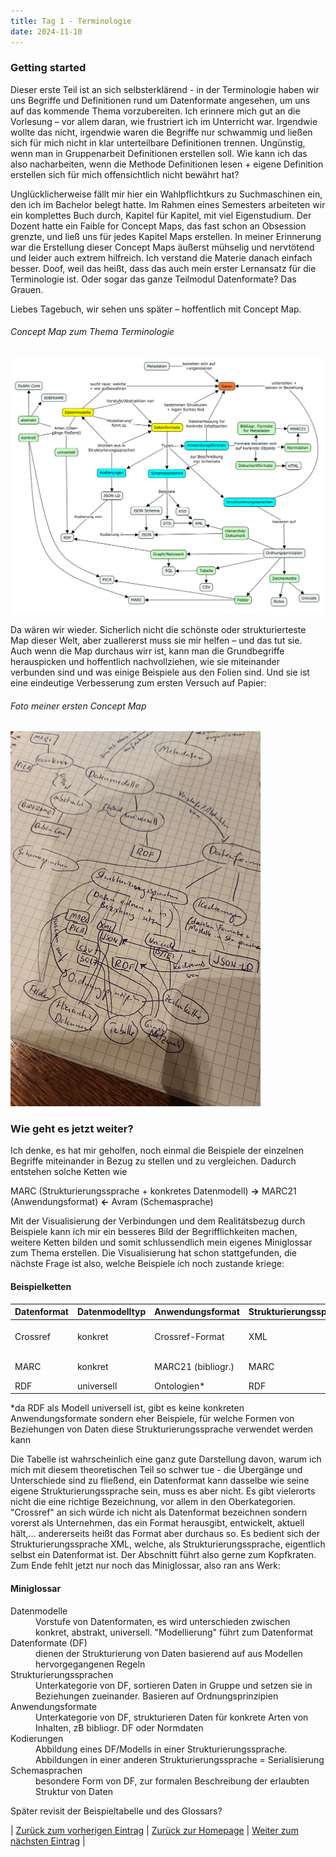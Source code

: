 ```yaml
---
title: Tag 1 - Terminologie
date: 2024-11-10
---
```


### Getting started

Dieser erste Teil ist an sich selbsterklärend - in der Terminologie haben wir uns Begriffe und Definitionen rund um Datenformate angesehen, um uns auf das kommende Thema vorzubereiten. Ich erinnere mich gut an die Vorlesung – vor allem daran, wie frustriert ich im Unterricht war. Irgendwie wollte das nicht, irgendwie waren die Begriffe nur schwammig und ließen sich für mich nicht in klar unterteilbare Definitionen trennen. Ungünstig, wenn man in Gruppenarbeit Definitionen erstellen soll. Wie kann ich das also nacharbeiten, wenn die Methode Definitionen lesen + eigene Definition erstellen sich für mich offensichtlich nicht bewährt hat? 

Unglücklicherweise fällt mir hier ein Wahlpflichtkurs zu Suchmaschinen ein, den ich im Bachelor belegt hatte. Im Rahmen eines Semesters arbeiteten wir ein komplettes Buch durch, Kapitel für Kapitel, mit viel Eigenstudium. Der Dozent hatte ein Faible for Concept Maps, das fast schon an Obsession grenzte, und ließ uns für jedes Kapitel Maps erstellen. In meiner Erinnerung war die Erstellung dieser Concept Maps äußerst mühselig und nervtötend und leider auch extrem hilfreich. Ich verstand die Materie danach einfach besser. Doof, weil das heißt, dass das auch mein erster Lernansatz für die Terminologie ist. Oder sogar das ganze Teilmodul Datenformate? Das Grauen.

Liebes Tagebuch, wir sehen uns später – hoffentlich mit Concept Map.

###### Concept Map zum Thema Terminologie

![Concept Map](https://raw.githubusercontent.com/piaspios/datenformate/refs/heads/master/assets/images/cmapterminologie.png)

Da wären wir wieder. Sicherlich nicht die schönste oder strukturierteste Map dieser Welt, aber zuallererst muss sie mir helfen – und das tut sie. Auch wenn die Map durchaus wirr ist, kann man die Grundbegriffe herauspicken und hoffentlich nachvollziehen, wie sie miteinander verbunden sind und was einige Beispiele aus den Folien sind. Und sie ist eine eindeutige Verbesserung zum ersten Versuch auf Papier:

###### Foto meiner ersten Concept Map

![Erste Concept Map](https://raw.githubusercontent.com/piaspios/datenformate/refs/heads/master/assets/images/cmapfoto.png)

### Wie geht es jetzt weiter?

Ich denke, es hat mir geholfen, noch einmal die Beispiele der einzelnen Begriffe miteinander in Bezug zu stellen und zu vergleichen. Dadurch entstehen solche Ketten wie

MARC (Strukturierungssprache + konkretes Datenmodell) **->** MARC21 (Anwendungsformat) **<-** Avram (Schemasprache)

Mit der Visualisierung der Verbindungen und dem Realitätsbezug durch Beispiele kann ich mir ein besseres Bild der Begrifflichkeiten machen, weitere Ketten bilden und somit schlussendlich mein eigenes Miniglossar zum Thema erstellen. Die Visualisierung hat schon stattgefunden, die nächste Frage ist also, welche Beispiele ich noch zustande kriege:

#### Beispielketten

| Datenformat     | Datenmodelltyp | Anwendungsformat   | Strukturierungssprache | Kodierung                | Schemasprache          |
|:----------------|:---------------|:-------------------|:-----------------------|:-------------------------|:-----------------------|
| Crossref        | konkret        | Crossref-Format    | XML                    | Crossref Metadata Schema | XSD                    |
| MARC            | konkret        | MARC21 (bibliogr.) | MARC                   | ISO MARC                 | Avram (auf JSON Basis) |
| RDF             | universell     | Ontologien*        | RDF                    | JSON-LD                  | JSON                   |

*da RDF als Modell universell ist, gibt es keine konkreten Anwendungsformate sondern eher Beispiele, für welche Formen von Beziehungen von Daten diese Strukturierungssprache verwendet werden kann

Die Tabelle ist wahrscheinlich eine ganz gute Darstellung davon, warum ich mich mit diesem theoretischen Teil so schwer tue - die Übergänge und Unterschiede sind zu fließend, ein Datenformat kann dasselbe wie seine eigene Strukturierungssprache sein, muss es aber nicht. Es gibt vielerorts nicht die eine richtige Bezeichnung, vor allem in den Oberkategorien. "Crossref" an sich würde ich nicht als Datenformat bezeichnen sondern vorerst als Unternehmen, das ein Format herausgibt, entwickelt, aktuell hält,... andererseits heißt das Format aber durchaus so. Es bedient sich der Strukturierungssprache XML, welche, als Strukturierungssprache, eigentlich selbst ein Datenformat ist. Der Abschnitt führt also gerne zum Kopfkraten. Zum Ende fehlt jetzt nur noch das Miniglossar, also ran ans Werk:

#### Miniglossar  

<dl>
<dt>Datenmodelle</dt>
<dd>Vorstufe von Datenformaten, es wird unterschieden zwischen konkret, abstrakt, universell. "Modellierung" führt zum Datenformat</dd>
<dt>Datenformate (DF)</dt>
<dd>dienen der Strukturierung von Daten basierend auf aus Modellen hervorgegangenen Regeln</dd>
<dt>Strukturierungssprachen</dt>
<dd>Unterkategorie von DF, sortieren Daten in Gruppe und setzen sie in Beziehungen zueinander. Basieren auf Ordnungsprinzipien</dd>
<dt>Anwendungsformate</dt>
<dd>Unterkategorie von DF, strukturieren Daten für konkrete Arten von Inhalten, zB bibliogr. DF oder Normdaten</dd>
<dt>Kodierungen</dt>
<dd>Abbildung eines DF/Modells in einer Strukturierungssprache. Abbildungen in einer anderen Strukturierungssprache = Serialisierung</dd>
<dt>Schemasprachen</dt>
<dd>besondere Form von DF, zur formalen Beschreibung der erlaubten Struktur von Daten</dd>
</dl>

Später revisit der Beispieltabelle und des Glossars?

| [Zurück zum vorherigen Eintrag](https://piaspios.github.io/datenformate/2024/11/10/einfuehrung.html) | [Zurück zur Homepage](https://piaspios.github.io/datenformate/) | [Weiter zum nächsten Eintrag](URL) |
